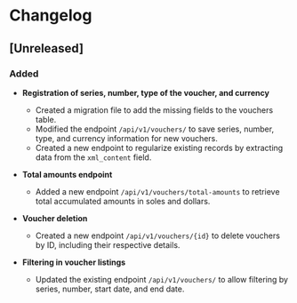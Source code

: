# Changelog

## [Unreleased]

### Added
- **Registration of series, number, type of the voucher, and currency**
  - Created a migration file to add the missing fields to the vouchers table.
  - Modified the endpoint `/api/v1/vouchers/` to save series, number, type, and currency information for new vouchers.
  - Created a new endpoint to regularize existing records by extracting data from the `xml_content` field.

- **Total amounts endpoint**
  - Added a new endpoint `/api/v1/vouchers/total-amounts` to retrieve total accumulated amounts in soles and dollars.

- **Voucher deletion**
  - Created a new endpoint `/api/v1/vouchers/{id}` to delete vouchers by ID, including their respective details.

- **Filtering in voucher listings**
  - Updated the existing endpoint `/api/v1/vouchers/` to allow filtering by series, number, start date, and end date.

